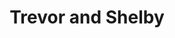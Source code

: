 ---
path: /project2
title: "Trevor and Shelby"
icon: tagsyIcon.png
vid: ./penningtonVid.mp4
color: "#f1f1f6"
description: "A wedding photography portfolio built with React and Gatsby."
link: 'https://thepenningtonco.netlify.com/'
github: 'https://github.com/TrevPennington/thepenningtonco'
type: "project"
order: 4
app: false
tags:
    - JavaScript
    - React
    - Gatsby
    - GraphQL
---